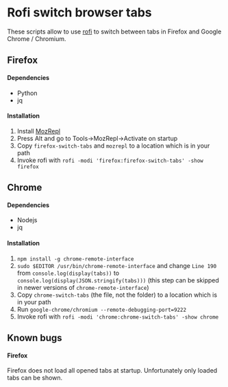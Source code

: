 Rofi switch browser tabs
===================

These scripts allow to use [rofi] to switch between tabs in Firefox and Google Chrome / Chromium.


Firefox
---------

#### Dependencies
- Python
- jq

#### Installation
1. Install [MozRepl]
2. Press Alt and go to Tools->MozRepl->Activate on startup
3. Copy `firefox-switch-tabs` and `mozrepl` to a location which is in your path
4. Invoke rofi with `rofi -modi 'firefox:firefox-switch-tabs' -show firefox`

Chrome
----------

#### Dependencies
- Nodejs
- jq

#### Installation
1. `npm install -g chrome-remote-interface`
2. `sudo $EDITOR /usr/bin/chrome-remote-interface` and change `Line 190` from `console.log(display(tabs))` to `console.log(display(JSON.stringify(tabs)))` (this step can be skipped in newer versions of `chrome-remote-interface`)
3. Copy `chrome-switch-tabs` (the file, not the folder) to a location which is in your path
3. Run `google-chrome/chromium --remote-debugging-port=9222`
4. Invoke rofi with `rofi -modi 'chrome:chrome-switch-tabs' -show chrome`

Known bugs
---------------

#### Firefox
Firefox does not load all opened tabs at startup. Unfortunately only loaded tabs can be shown.

[rofi]: https://github.com/davatorium/rofi
[MozRepl]: https://github.com/bard/mozrepl
